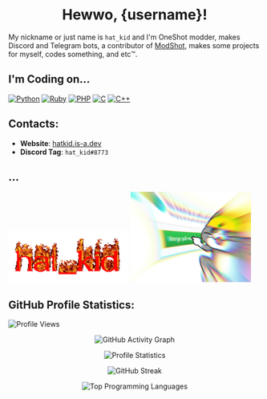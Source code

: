 <h1 align="center">Hewwo, {username}!</h1>

My nickname or just name is `hat_kid` and I'm OneShot modder,
makes Discord and Telegram bots, a contributor of
[ModShot](https://github.com/Astrabit-ST/ModShot-Core), makes
some projects for myself, codes something, and etc:tm:.

## I'm Coding on...
[![Python](https://img.shields.io/badge/python-3670A0?style=for-the-badge&logo=python&logoColor=ffdd54)](https://www.python.org/)
[![Ruby](https://img.shields.io/badge/ruby-%23CC342D.svg?style=for-the-badge&logo=ruby&logoColor=white)](https://www.ruby-lang.org/)
[![PHP](https://img.shields.io/badge/php-%23777BB4.svg?style=for-the-badge&logo=php&logoColor=white)](https://www.php.net/)
[![C](https://img.shields.io/badge/c-%2300599C.svg?style=for-the-badge&logo=c&logoColor=white)]()
[![C++](https://img.shields.io/badge/c%2B%2B-%2300599C.svg?style=for-the-badge&logo=c%2B%2B&logoColor=white)]()

## Contacts:
* __Website__: [hatkid.is-a.dev](https://hatkid.is-a.dev/)
* __Discord Tag__: `hat_kid#8773`

## ...
<img width="240px" alt="hat_kid fire" src="./assets/why.gif">

<img width="240px" alt="GitHub Merge Cat" src="./assets/merge_cat.png">

## GitHub Profile Statistics:

![Profile Views](https://gpvc.arturio.dev/thehatkid)

<div align="center">

![GitHub Activity Graph](https://activity-graph.herokuapp.com/graph?username=thehatkid&theme=github)

![Profile Statistics](https://github-readme-stats.vercel.app/api?username=thehatkid&cache_seconds=300&show_icons=true&theme=tokyonight&count_private=true)

![GitHub Streak](https://github-readme-streak-stats.herokuapp.com/?user=thehatkid&theme=dark)

![Top Programming Languages](https://github-readme-stats.vercel.app/api/top-langs/?username=thehatkid&cache_seconds=300&theme=tokyonight&layout=compact)

</div>
